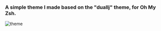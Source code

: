 ### A simple theme I made based on the "duallj" theme, for Oh My Zsh.

![theme](https://github.com/VLtim43/OhMyZsh-Theme/assets/69370181/ba5d0984-c7dd-4da9-ad99-e0dfb6241366)

